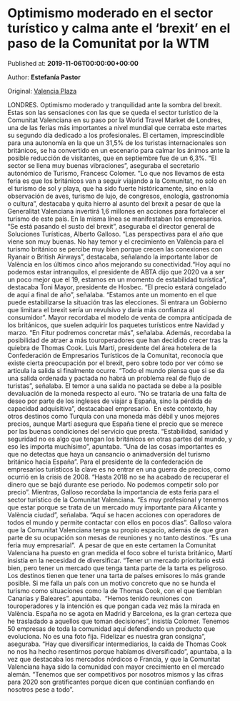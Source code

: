 
# Optimismo moderado en el sector turístico y calma ante el ‘brexit’ en el paso de la Comunitat por la WTM

Published at: **2019-11-06T00:00:00+00:00**

Author: **Estefanía Pastor**

Original: [Valencia Plaza](https://valenciaplaza.com/optimismo-moderado-en-el-sector-turistico-y-tranquilidad-ante-el-brexit-en-el-paso-de-la-comunitat-valenciana-por-la-wtm)

LONDRES. Optimismo moderado y tranquilidad ante la sombra del brexit. Estas son las sensaciones con las que se queda el sector turístico de la Comunitat Valenciana en su paso por la World Travel Market de Londres, una de las ferias más importantes a nivel mundial que cerraba este martes su segundo día dedicado a los profesionales. El certamen, imprescindible para una autonomía en la que un 31,5% de los turistas internacionales son británicos, se ha convertido en un escenario para calmar los ánimos ante la posible reducción de visitantes, que en septiembre fue de un 6,3%.
“El sector se llena muy buenas vibraciones”, aseguraba el secretario autonómico de Turismo, Francesc Colomer. “Lo que nos llevamos de esta feria es que los británicos van a seguir viajando a la Comunitat, no solo en el turismo de sol y playa, que ha sido fuerte históricamente, sino en la observación de aves, turismo de lujo, de congresos, enología, gastronomía o cultura”, destacaba y quita hierro al asunto del brexit a pesar de que la Generalitat Valenciana invertirá 1,6 millones en acciones para fortalecer el turismo de este país.
En la misma línea se manifestaban los empresarios. “Se está pasando el susto del brexit”, aseguraba el director general de Soluciones Turísticas, Alberto Galloso. “Las perspectivas para el año que viene son muy buenas. No hay temor y el crecimiento en València para el turismo británico se percibe muy bien porque crecen las conexiones con Ryanair o British Airways”, destacaba, señalando la importante labor de València en los últimos cinco años mejorando su conectividad.“Hoy aquí no podemos estar intranquilos, el presidente de ABTA dijo que 2020 va a ser un poco mejor que el 19, estamos en un momento de estabilidad turística”, destacaba Toni Mayor, presidente de Hosbec.
“El precio estará congelado de aquí a final de año”, señalaba. “Estamos ante un momento en el que puede estabilizarse la situación tras las elecciones. Si entrara un Gobierno que limitara el brexit sería un revulsivo y daría más confianza al consumidor”. Mayor recordaba el modelo de venta de compra anticipada de los británicos, que suelen adquirir los paquetes turísticos entre Navidad y marzo. “En Fitur podremos concretar más”, señalaba. Además, recordaba la posibilidad de atraer a más touroperadores que han decidido crecer tras la quiebra de Thomas Cook.
Luis Martí, presidente del área hotelera de la Confederación de Empresarios Turísticos de la Comunitat, reconocía que existe cierta preocupación por el brexit, pero sobre todo por ver cómo se articula la salida si finalmente ocurre. “Todo el mundo piensa que si se da una salida ordenada y pactada no habrá un problema real de flujo de turistas”, señalaba. El temor a una salida no pactada se debe a la posible devaluación de la moneda respecto al euro. “No se trataría de una falta de deseo por parte de los ingleses de viajar a España, sino la pérdida de capacidad adquisitiva”, destacabael empresario. 
En este contexto, hay otros destinos como Turquía con una moneda más débil y unos mejores precios, aunque Martí asegura que España tiene el precio que se merece por las buenas condiciones del servicio que presta. “Estabilidad, sanidad y seguridad no es algo que tengan los británicos en otras partes del mundo, y eso les importa muchísimo”, apuntaba. “Una de las cosas importantes es que no detectas que haya un cansancio o animadversión del turismo británico hacia España”. Para el presidente de la confederación de empresarios turísticos la clave es no entrar en una guerra de precios, como ocurrió en la crisis de 2008. “Hasta 2018 no se ha acabado de recuperar el dinero que se bajó durante ese periodo. No podemos competir solo por precio”.
Mientras, Galloso recordaba la importancia de esta feria para el sector turístico de la Comunitat Valenciana. “Es muy profesional y tenemos que estar porque se trata de un mercado muy importante para Alicante y València ciudad”, señalaba. “Aquí se hacen acciones con operadores de todos el mundo y permite contactar con ellos en pocos días”. Galloso valora que la Comunitat Valenciana tenga su propio espacio, además de que gran parte de su ocupación son mesas de reuniones y no tanto destinos. “Es una feria muy empresarial”. 
A pesar de que en este certamen la Comunitat Valenciana ha puesto en gran medida el foco sobre el turista británico, Martí insistía en la necesidad de diversificar. “Tener un mercado prioritario está bien, pero tener un mercado que tenga tanta parte de la tarta es peligroso. Los destinos tienen que tener una tarta de países emisores lo más grande posible. Si me falla un país con un motivo concreto que no se hunda el turismo como situaciones como la de Thomas Cook, con el que tiemblan Canarias y Baleares”. apuntaba. 
“Hemos tenido reuniones con touroperadores y la intención es que pongan cada vez más la mirada en València. España no se agota en Madrid y Barcelona, es la gran certeza que he trasladado a aquellos que toman decisiones”, insistía Colomer. Tenemos 50 empresas de toda la comunidad aquí defendiendo un producto que evoluciona. No es una foto fija. Fidelizar es nuestra gran consigna”, aseguraba. “Hay que diversificar intermediarios, la caída de Thomas Cook no nos ha hecho resentirnos porque habíamos diversificado”, apuntaba, a la vez que destacaba los mercados nórdicos o Francia, y que la Comunitat Valenciana haya sido la comunidad con mayor crecimiento en el mercado alemán. “Tenemos que ser competitivos por nosotros mismos y las cifras para 2020 son gratificantes porque dicen que continúan confiando en nosotros pese a todo”.
